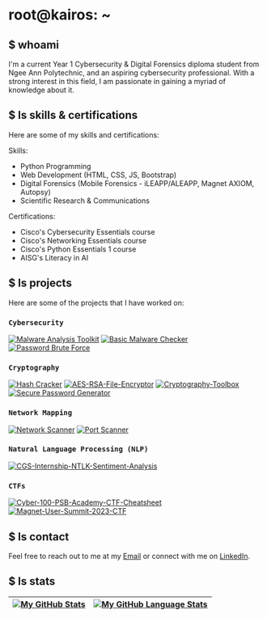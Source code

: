 # root@kairos: ~

## $ whoami
I'm a current Year 1 Cybersecurity & Digital Forensics diploma student from Ngee Ann Polytechnic, and an aspiring cybersecurity professional. With a strong interest in this field, I am passionate in gaining a myriad of knowledge about it. 

## $ ls skills & certifications
Here are some of my skills and certifications:

Skills:
- Python Programming 
- Web Development (HTML, CSS, JS, Bootstrap)
- Digital Forensics (Mobile Forensics - iLEAPP/ALEAPP, Magnet AXIOM, Autopsy)
- Scientific Research & Communications

Certifications:
- Cisco's Cybersecurity Essentials course
- Cisco's Networking Essentials course
- Cisco's Python Essentials 1 course
- AISG's Literacy in AI

## $ ls projects
Here are some of the projects that I have worked on:


### `Cybersecurity`
[![Malware Analysis Toolkit](https://github-readme-stats.vercel.app/api/pin/?username=Kairos-T&repo=Malware-Analysis-Toolkit&theme=dark&border_color=565656)](https://github.com/Kairos-T/Malware-Analysis-Toolkit) 
[![Basic Malware Checker](https://github-readme-stats.vercel.app/api/pin/?username=Kairos-T&repo=Basic-Malware-Checker&theme=dark&border_color=565656)](https://github.com/Kairos-T/Basic-Malware-Checker) 
[![Password Brute Force](https://github-readme-stats.vercel.app/api/pin/?username=Kairos-T&repo=Password-Brute-Force&theme=dark&border_color=565656)](https://github.com/Kairos-T/Password-Brute-Force)



### `Cryptography`
[![Hash Cracker](https://github-readme-stats.vercel.app/api/pin/?username=Kairos-T&repo=Hash-Cracker&theme=dark&border_color=565656)](https://github.com/Kairos-T/Hash-Cracker)
[![AES-RSA-File-Encryptor](https://github-readme-stats.vercel.app/api/pin/?username=Kairos-T&repo=AES-RSA-File-Encryptor&theme=dark&border_color=565656)](https://github.com/Kairos-T/AES-RSA-File-Encryptor)
[![Cryptography-Toolbox](https://github-readme-stats.vercel.app/api/pin/?username=Kairos-T&repo=Cryptography-Toolbox&theme=dark&border_color=565656)](https://github.com/Kairos-T/Cryptography-Toolbox)
[![Secure Password Generator](https://github-readme-stats.vercel.app/api/pin/?username=Kairos-T&repo=Secure-Password-Generator&theme=dark&border_color=565656)](https://github.com/Kairos-T/Secure-Password-Generator)

### `Network Mapping`
[![Network Scanner](https://github-readme-stats.vercel.app/api/pin/?username=Kairos-T&repo=Network-Scanner&theme=dark&border_color=565656)](https://github.com/Kairos-T/Network-Scanner)
[![Port Scanner](https://github-readme-stats.vercel.app/api/pin/?username=Kairos-T&repo=Port-Scanner&theme=dark&border_color=565656)](https://github.com/Kairos-T/Port-Scanner)

### `Natural Language Processing (NLP)`

[![CGS-Internship-NTLK-Sentiment-Analysis](https://github-readme-stats.vercel.app/api/pin/?username=Kairos-T&repo=CGS-Internship-NTLK-Sentiment-Analysis&theme=dark&border_color=565656)](https://github.com/Kairos-T/CGS-Internship-NTLK-Sentiment-Analysis)

### `CTFs`
[![Cyber-100-PSB-Academy-CTF-Cheatsheet](https://github-readme-stats.vercel.app/api/pin/?username=Kairos-T&repo=Cyber-100-PSB-Academy-CTF-Cheatsheet&theme=dark&border_color=565656)](https://github.com/Kairos-T/Cyber-100-PSB-Academy-CTF-Cheatsheet)
[![Magnet-User-Summit-2023-CTF](https://github-readme-stats.vercel.app/api/pin/?username=Kairos-T&repo=Magnet-User-Summit-2023-CTF&theme=dark&border_color=565656)](https://github.com/Kairos-T/Magnet-User-Summit-2023-CTF)

## $ ls contact
Feel free to reach out to me at my [Email](mailto:contact@kairostay.com) or connect with me on [LinkedIn](https://www.linkedin.com/in/kairostay).

## $ ls stats

| [![My GitHub Stats](https://github-readme-alpha-five.vercel.app/api/?username=kairos-t&count_private=true&theme=dark&showicons=true)]() | [![My GitHub Language Stats](https://github-readme-alpha-five.vercel.app/api/top-langs/?username=kairos-t&layout=compact&langs_count=8&theme=dark)]() |
|------------------------------------------------------------------------------------------------------------------------------------|-----------------------------------------------------------------------------------------------------------------------------------|
